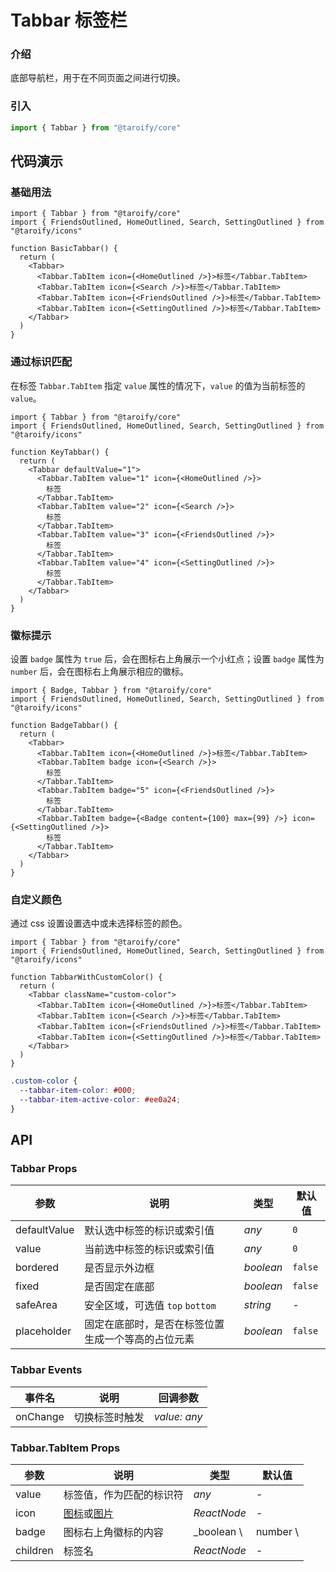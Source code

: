 # Tabbar 标签栏

### 介绍

底部导航栏，用于在不同页面之间进行切换。

### 引入

```ts
import { Tabbar } from "@taroify/core"
```

## 代码演示

### 基础用法

```tsx
import { Tabbar } from "@taroify/core"
import { FriendsOutlined, HomeOutlined, Search, SettingOutlined } from "@taroify/icons"

function BasicTabbar() {
  return (
    <Tabbar>
      <Tabbar.TabItem icon={<HomeOutlined />}>标签</Tabbar.TabItem>
      <Tabbar.TabItem icon={<Search />}>标签</Tabbar.TabItem>
      <Tabbar.TabItem icon={<FriendsOutlined />}>标签</Tabbar.TabItem>
      <Tabbar.TabItem icon={<SettingOutlined />}>标签</Tabbar.TabItem>
    </Tabbar>
  )
}

```

### 通过标识匹配

在标签 `Tabbar.TabItem` 指定 `value` 属性的情况下，`value` 的值为当前标签的 `value`。

```tsx
import { Tabbar } from "@taroify/core"
import { FriendsOutlined, HomeOutlined, Search, SettingOutlined } from "@taroify/icons"

function KeyTabbar() {
  return (
    <Tabbar defaultValue="1">
      <Tabbar.TabItem value="1" icon={<HomeOutlined />}>
        标签
      </Tabbar.TabItem>
      <Tabbar.TabItem value="2" icon={<Search />}>
        标签
      </Tabbar.TabItem>
      <Tabbar.TabItem value="3" icon={<FriendsOutlined />}>
        标签
      </Tabbar.TabItem>
      <Tabbar.TabItem value="4" icon={<SettingOutlined />}>
        标签
      </Tabbar.TabItem>
    </Tabbar>
  )
}
```

### 徽标提示

设置 `badge` 属性为 `true` 后，会在图标右上角展示一个小红点；设置 `badge` 属性为 `number` 后，会在图标右上角展示相应的徽标。

```tsx
import { Badge, Tabbar } from "@taroify/core"
import { FriendsOutlined, HomeOutlined, Search, SettingOutlined } from "@taroify/icons"

function BadgeTabbar() {
  return (
    <Tabbar>
      <Tabbar.TabItem icon={<HomeOutlined />}>标签</Tabbar.TabItem>
      <Tabbar.TabItem badge icon={<Search />}>
        标签
      </Tabbar.TabItem>
      <Tabbar.TabItem badge="5" icon={<FriendsOutlined />}>
        标签
      </Tabbar.TabItem>
      <Tabbar.TabItem badge={<Badge content={100} max={99} />} icon={<SettingOutlined />}>
        标签
      </Tabbar.TabItem>
    </Tabbar>
  )
}
```

### 自定义颜色

通过 css 设置设置选中或未选择标签的颜色。

```tsx
import { Tabbar } from "@taroify/core"
import { FriendsOutlined, HomeOutlined, Search, SettingOutlined } from "@taroify/icons"

function TabbarWithCustomColor() {
  return (
    <Tabbar className="custom-color">
      <Tabbar.TabItem icon={<HomeOutlined />}>标签</Tabbar.TabItem>
      <Tabbar.TabItem icon={<Search />}>标签</Tabbar.TabItem>
      <Tabbar.TabItem icon={<FriendsOutlined />}>标签</Tabbar.TabItem>
      <Tabbar.TabItem icon={<SettingOutlined />}>标签</Tabbar.TabItem>
    </Tabbar>
  )
}
```

```scss
.custom-color {
  --tabbar-item-color: #000;
  --tabbar-item-active-color: #ee0a24;
}
```

## API

### Tabbar Props

| 参数           | 说明                        | 类型        | 默认值     |
|--------------|---------------------------|-----------|---------|
| defaultValue | 默认选中标签的标识或索引值             | _any_     | `0`     |
| value        | 当前选中标签的标识或索引值             | _any_     | `0`     |
| bordered     | 是否显示外边框                   | _boolean_ | `false` |
| fixed        | 是否固定在底部                   | _boolean_ | `false` |
| safeArea     | 安全区域，可选值 `top` `bottom`   | _string_  | -       |
| placeholder  | 固定在底部时，是否在标签位置生成一个等高的占位元素 | _boolean_ | `false` |

### Tabbar Events

| 事件名 | 说明           | 回调参数                   |
| ------ | -------------- | -------------------------- |
| onChange | 切换标签时触发 | _value: any_ |

### Tabbar.TabItem Props

| 参数       | 说明                                             | 类型          | 默认值      |
|----------|------------------------------------------------|-------------|----------|
| value    | 标签值，作为匹配的标识符                                   | _any_       | -        |
| icon     | [图标](/components/icon)或[图片](/components/image) | _ReactNode_ | -        |
| badge    | 图标右上角徽标的内容                                     | _boolean \  | number \ | string \| Badge_ | - |
| children | 标签名                                            | _ReactNode_ | -        |
